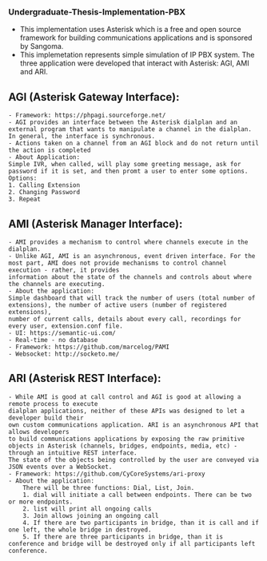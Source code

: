 ### Undergraduate-Thesis-Implementation-PBX

- This implementation uses Asterisk which is a free and open source framework for building communications applications and is sponsored by Sangoma.
- This implemetation represents simple simulation of IP PBX system. The three application were developed that interact with Asterisk: AGI, AMI and ARI. 


## AGI (Asterisk Gateway Interface):
    - Framework: https://phpagi.sourceforge.net/
    - AGI provides an interface between the Asterisk dialplan and an external program that wants to manipulate a channel in the dialplan. In general, the interface is synchronous.
    - Actions taken on a channel from an AGI block and do not return until the action is completed
    - About Application:
    Simple IVR, when called, will play some greeting message, ask for password if it is set, and then promt a user to enter some options.
    Options:
    1. Calling Extension
    2. Changing Password
    3. Repeat


## AMI (Asterisk Manager Interface):
    - AMI provides a mechanism to control where channels execute in the dialplan.
    - Unlike AGI, AMI is an asynchronous, event driven interface. For the most part, AMI does not provide mechanisms to control channel execution - rather, it provides
    information about the state of the channels and controls about where the channels are executing.
    - About the application:
    Simple dashboard that will track the number of users (total number of extensions), the number of active users (number of registered extensions),
    number of current calls, details about every call, recordings for every user, extension.conf file.
    - UI: https://semantic-ui.com/
    - Real-time - no database
    - Framework: https://github.com/marcelog/PAMI
    - Websocket: http://socketo.me/


## ARI (Asterisk REST Interface):
    - While AMI is good at call control and AGI is good at allowing a remote process to execute
    dialplan applications, neither of these APIs was designed to let a developer build their
    own custom communications application. ARI is an asynchronous API that allows developers
    to build communications applications by exposing the raw primitive objects in Asterisk (channels, bridges, endpoints, media, etc) - through an intuitive REST interface.
    The state of the objects being controlled by the user are conveyed via JSON events over a WebSocket.
    - Framework: https://github.com/CyCoreSystems/ari-proxy
    - About the application:
        There will be three functions: Dial, List, Join.
        1. dial will initiate a call between endpoints. There can be two or more endpoints.
        2. list will print all ongoing calls
        3. Join allows joining an ongoing call
        4. If there are two participants in bridge, than it is call and if one left, the whole bridge in destroyed.
        5. If there are three participants in bridge, than it is conference and bridge will be destroyed only if all participants left conference.
